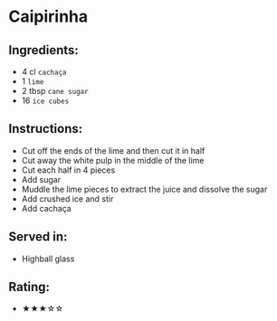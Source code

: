 # Caipirinha

## Ingredients:
- 4 cl `cachaça`
- 1 `lime`
- 2 tbsp `cane sugar`
- 16 `ice cubes`

## Instructions:
- Cut off the ends of the lime and then cut it in half
- Cut away the white pulp in the middle of the lime
- Cut each half in 4 pieces  
- Add sugar
- Muddle the lime pieces to extract the juice and dissolve the sugar
- Add crushed ice and stir
- Add cachaça

## Served in:
- Highball glass

## Rating:
- ★★★☆☆